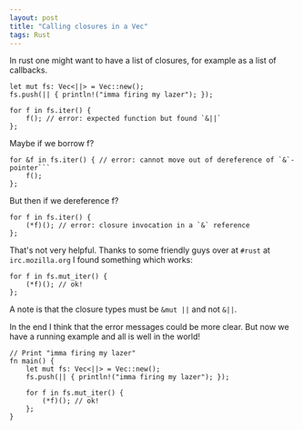 ```yaml
---
layout: post
title: "Calling closures in a Vec"
tags: Rust
---
```


In rust one might want to have a list of closures, for example as a list of callbacks.

``` {.rust}
let mut fs: Vec<||> = Vec::new();
fs.push(|| { println!("imma firing my lazer"); });

for f in fs.iter() {
    f(); // error: expected function but found `&||`
};
```

Maybe if we borrow f?

``` {.rust}
for &f in fs.iter() { // error: cannot move out of dereference of `&`-pointer```
    f();
};
```

But then if we dereference f?

``` {.rust}
for f in fs.iter() {
    (*f)(); // error: closure invocation in a `&` reference
};
```

That's not very helpful. Thanks to some friendly guys over at `#rust` at `irc.mozilla.org` I found something which works:

``` {.rust}
for f in fs.mut_iter() {
    (*f)(); // ok!
};
```

A note is that the closure types must be `&mut ||` and not `&||`.

In the end I think that the error messages could be more clear. But now we have a running example and all is well in the world!

``` {.rust}
// Print "imma firing my lazer"
fn main() {
    let mut fs: Vec<||> = Vec::new();
    fs.push(|| { println!("imma firing my lazer"); });

    for f in fs.mut_iter() {
        (*f)(); // ok!
    };
}
```
